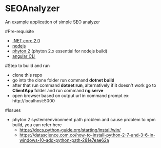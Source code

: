 # SEOAnalyzer
An example application of simple SEO analyzer

#Pre-requisite
* [.NET core 2.0](https://dotnet.microsoft.com/download/dotnet-core/2.0)
* [nodejs](https://nodejs.org/en/)
* [phyton 2](https://www.python.org/downloads/) (phyton 2.x essential for nodejs build)
* [angular CLI](https://cli.angular.io/)

#Step to build and run
* clone this repo
* go into the clone folder run command **dotnet build**
* after that run command **dotnet run**, alternatively if it doesn't work go to **ClientApp** folder and run command **ng serve**
* open browser based on output url in command prompt ex: http://localhost:5000

#Issues
* phyton 2 system/environment path problem and cause problem to npm build, you can refer here
    * https://docs.python-guide.org/starting/install/win/
    * https://datascience.com.co/how-to-install-python-2-7-and-3-6-in-windows-10-add-python-path-281e7eae62a
